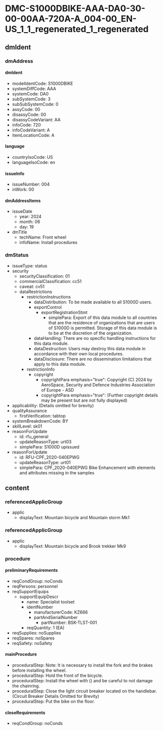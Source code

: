 # DMC-S1000DBIKE-AAA-DA0-30-00-00AA-720A-A_004-00_EN-US_1_1_regenerated_1_regenerated

## dmIdent

### dmAddress

#### dmIdent

*   modelIdentCode: S1000DBIKE
*   systemDiffCode: AAA
*   systemCode: DA0
*   subSystemCode: 3
*   subSubSystemCode: 0
*   assyCode: 00
*   disassyCode: 00
*   disassyCodeVariant: AA
*   infoCode: 720
*   infoCodeVariant: A
*   itemLocationCode: A

#### language

*   countryIsoCode: US
*   languageIsoCode: en

#### issueInfo

*   issueNumber: 004
*   inWork: 00

#### dmAddressItems

*   issueDate
    *   year: 2024
    *   month: 06
    *   day: 19
*   dmTitle
    *   techName: Front wheel
    *   infoName: Install procedures

### dmStatus

*   issueType: status
*   security
    *   securityClassification: 01
    *   commercialClassification: cc51
    *   caveat: cv51
    *   dataRestrictions
        *   restrictionInstructions
            *   dataDistribution: To be made available to all S1000D users.
            *   exportControl
                *   exportRegistrationStmt
                    *   simplePara: Export of this data module to all countries that are the residence of organizations that are users of S1000D is permitted. Storage of this data module is to be at the discretion of the organization.
            *   dataHandling: There are no specific handling instructions for this data module.
            *   dataDestruction: Users may destroy this data module in accordance with their own local procedures.
            *   dataDisclosure: There are no dissemination limitations that apply to this data module.
        *   restrictionInfo
            *   copyright
                *   copyrightPara emphasis="true": Copyright (C) 2024 by AeroSpace, Security and Defence Industries Association of Europe - ASD
                *   copyrightPara emphasis="true": (Further copyright details may be present but are not fully displayed)
*   applicability: (Details omitted for brevity)
*   qualityAssurance
    *   firstVerification: tabtop
*   systemBreakdownCode: BY
*   skillLevel: sk01
*   reasonForUpdate
    *   id: rfu_general
    *   updateReasonType: urt03
    *   simplePara: S1000D upissued
*   reasonForUpdate
    *   id: RFU-CPF_2020-040EPWG
    *   updateReasonType: urt01
    *   simplePara: CPF_2020-040EPWG Bike Enhancement with elements and attributes missing in the samples

## content

### referencedApplicGroup

*   applic
    *   displayText: Mountain bicycle and Mountain storm Mk1

### referencedApplicGroup

*   applic
    *   displayText: Mountain bicycle and Brook trekker Mk9

### procedure

#### preliminaryRequirements

*   reqCondGroup: noConds
*   reqPersons: personnel
*   reqSupportEquips
    *   supportEquipDescr
        *   name: Specialist toolset
        *   identNumber
            *   manufacturerCode: KZ666
            *   partAndSerialNumber
                *   partNumber: BSK-TLST-001
        *   reqQuantity: 1 (EA)
*   reqSupplies: noSupplies
*   reqSpares: noSpares
*   reqSafety: noSafety

#### mainProcedure

*   proceduralStep: Note: It is necessary to install the fork and the brakes before installing the wheel.
*   proceduralStep: Hold the front of the bicycle.
*   proceduralStep: Install the wheel with (<internalRef internalRefId="seq-0001" internalRefTargetType="irtt05"/>) and be careful to not damage the chainring.
*   proceduralStep: Close the light circuit breaker located on the handlebar. (Circuit Breaker Details Omitted for Brevity)
*   proceduralStep: Put the bike on the floor.

#### closeRequirements

*   reqCondGroup: noConds